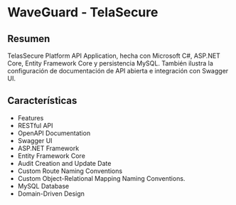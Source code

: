 # WaveGuard - TelaSecure

## Resumen

TelasSecure Platform API Application, hecha con Microsoft C#, ASP.NET Core, Entity Framework Core y persistencia MySQL. También ilustra la configuración de documentación de API abierta e integración con Swagger UI.

## Características
- Features
- RESTful API
- OpenAPI Documentation
- Swagger UI
- ASP.NET Framework
- Entity Framework Core
- Audit Creation and Update Date
- Custom Route Naming Conventions
- Custom Object-Relational Mapping Naming Conventions.
- MySQL Database
- Domain-Driven Design


